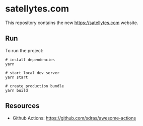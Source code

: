 # satellytes.com

This repository contains the new https://satellytes.com website.

## Run

To run the project:

```
# install dependencies
yarn

# start local dev server
yarn start

# create production bundle
yarn build
```

## Resources

- Github Actions: https://github.com/sdras/awesome-actions
